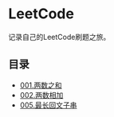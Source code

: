 # LeetCode
记录自己的LeetCode刷题之旅。

## 目录
-   [001.两数之和](https://github.com/xxcr/LeetCode/blob/master/code/1.%20%E4%B8%A4%E6%95%B0%E4%B9%8B%E5%92%8C.md)
-   [002.两数相加](https://github.com/xxcr/LeetCode/blob/master/code/5.%20%E6%9C%80%E9%95%BF%E5%9B%9E%E6%96%87%E5%AD%90%E4%B8%B2.md)
-   [005.最长回文子串](https://github.com/xxcr/LeetCode/blob/master/code/5.%20%E6%9C%80%E9%95%BF%E5%9B%9E%E6%96%87%E5%AD%90%E4%B8%B2.md)